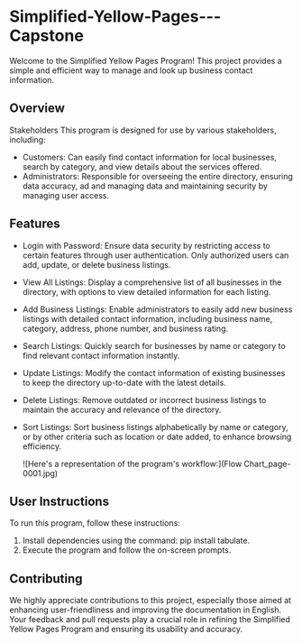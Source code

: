 # Simplified-Yellow-Pages---Capstone

Welcome to the Simplified Yellow Pages Program! This project provides a simple and efficient way to manage and look up business contact information.

## Overview

Stakeholders
This program is designed for use by various stakeholders, including:
* Customers: Can easily find contact information for local businesses, search by category, and view details about the services offered.
* Administrators: Responsible for overseeing the entire directory, ensuring data accuracy, ad and managing data and maintaining security by managing user access.


## Features
* Login with Password: Ensure data security by restricting access to certain features through user authentication. Only authorized users can add, update, or delete business listings.
* View All Listings: Display a comprehensive list of all businesses in the directory, with options to view detailed information for each listing.
* Add Business Listings: Enable administrators to easily add new business listings with detailed contact information, including business name, category, address, phone number, and business rating.
* Search Listings: Quickly search for businesses by name or category to find relevant contact information instantly.
* Update Listings: Modify the contact information of existing businesses to keep the directory up-to-date with the latest details.
* Delete Listings: Remove outdated or incorrect business listings to maintain the accuracy and relevance of the directory.
* Sort Listings: Sort business listings alphabetically by name or category, or by other criteria such as location or date added, to enhance browsing efficiency.

	![Here's a representation of the program's workflow:](Flow Chart_page-0001.jpg)

## User Instructions
To run this program, follow these instructions:
1. Install dependencies using the command: pip install tabulate.
2. Execute the program and follow the on-screen prompts.


## Contributing
We highly appreciate contributions to this project, especially those aimed at enhancing user-friendliness and improving the documentation in English. Your feedback and pull requests play a crucial role in refining the Simplified Yellow Pages Program and ensuring its usability and accuracy.
